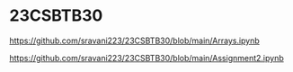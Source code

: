 # 23CSBTB30

https://github.com/sravani223/23CSBTB30/blob/main/Arrays.ipynb

https://github.com/sravani223/23CSBTB30/blob/main/Assignment2.ipynb

